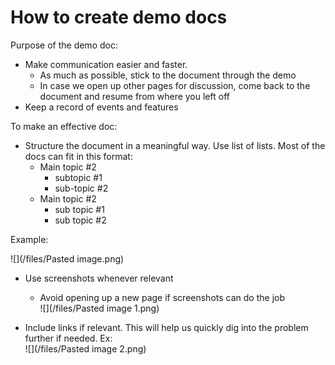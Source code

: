# How to create demo docs

Purpose of the demo doc:  
- Make communication easier and faster.  
    - As much as possible, stick to the document through the demo   
    - In case we open up other pages for discussion, come back to the document and resume from where you left off  
- Keep a record of events and features  



To make an effective doc:    
- Structure the document in a meaningful way. Use list of lists. Most of the docs can fit in this format:
    - Main topic #2  
        - subtopic #1  
        - sub-topic #2  
    - Main topic #2  
        - sub topic #1  
        - sub topic #2  

Example:

![](/files/Pasted image.png)


- Use screenshots whenever relevant  
	- Avoid opening up a new page if screenshots can do the job  
![](/files/Pasted image 1.png)  


- Include links if relevant. This will help us quickly dig into the problem further if needed. Ex:  
![](/files/Pasted image 2.png)
